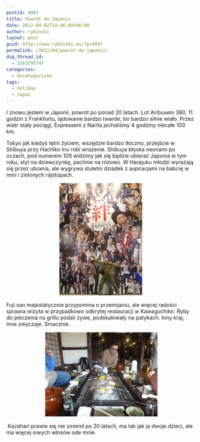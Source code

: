 ```yaml
---
postid: 4047
title: Powrót do Japonii
date: 2012-04-02T14:46:09+00:00
author: rybinski
layout: post
guid: http://www.rybinski.eu/?p=4047
permalink: /2012/04/powrot-do-japonii/
dsq_thread_id:
  - 3163295747
categories:
  - Uncategorized
tags:
  - holiday
  - Japan
---
```

I znowu jestem w Japonii, powrót po ponad 20 latach. Lot Airbusem 380, 11 godzin z Frankfurtu, lądowanie bardzo twarde, bo bardzo silnie wiało. Przez wiatr stały pociągi, Expressem z Narita jechaliśmy 4 godziny niecałe 100 km.

Tokyo jak kiedyś tętni życiem, wszędzie bardzo tłoczno, przejście w Shibuya przy Hachiko Inu robi wrażenie. Shibuya błyska neonami po oczach, pod numerem 109 widzimy jak się będzie ubierać Japonia w tym roku, styl na dziewczynkę, pachnie na różowo. W Harajuku młodzi wyrażają się przez ubrania, ale wygrywa stuletni dziadek z aspiracjami na babcię w mini i zielonych rajstopach.

<p style="text-align: center;">
  <a href="/uploads/2012/04/Rybinski_Shibuya.jpg"><img class="size-medium wp-image-4048 aligncenter" title="Rybinski_Shibuya" src="/uploads/2012/04/Rybinski_Shibuya-221x300.jpg" alt="" width="221" height="300" /></a>
</p>

Fuji san majestatycznie przypomina o przemijaniu, ale więcej radości sprawia wizyta w przypadkowo odkrytej restauracji w Kawaguchiko. Ryby do pieczenia na grillu podali żywe, podskakiwały na patykach. Inny kraj, inne zwyczaje. Smacznie.

<p style="text-align: center;">
   <a href="/uploads/2012/04/Kawaguchiko_Rybinski.jpg"><img class="size-medium wp-image-4050 aligncenter" title="Kawaguchiko_Rybinski" src="/uploads/2012/04/Kawaguchiko_Rybinski-300x225.jpg" alt="" width="300" height="225" /></a>
</p>

 Kazahari prawie się nie zmienił po 20 latach, ma tak jak ja dwoje dzieci, ale ma więcej siwych włosów ode mnie.
